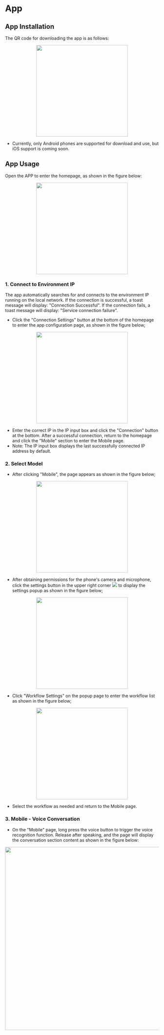 # App
## App Installation
The QR code for downloading the app is as follows:

<p align="center">
  <img src="../images/app_qrcode.png" width="300"/>
</p>

- Currently, only Android phones are supported for download and use, but iOS support is coming soon.

## App Usage
Open the APP to enter the homepage, as shown in the figure below:
<p align="center">
  <img src="../images/app_home.png" width="300"/>
</p>

### 1. Connect to Environment IP
The app automatically searches for and connects to the environment IP running on the local network. If the connection is successful, a toast message will display: "Connection Successful". If the connection fails, a toast message will display: "Service connection failure".
- Click the "Connection Settings" button at the bottom of the homepage to enter the app configuration page, as shown in the figure below;
<p align="center">
  <img src="../images/app_connection_settings.png" width="300"/>
</p>

- Enter the correct IP in the IP input box and click the "Connection" button at the bottom. After a successful connection, return to the homepage and click the "Mobile" section to enter the Mobile page. 
- Note: The IP input box displays the last successfully connected IP address by default.

### 2. Select Model
- After clicking "Mobile", the page appears as shown in the figure below;

<p align="center">
  <img src="../images/app_allow.png" width="300"/>
</p>

- After obtaining permissions for the phone's camera and microphone, click the settings button in the upper right corner ![](../images/app_setting_button.png) to display the settings popup as shown in the figure below;

<p align="center">
  <img src="../images/app_setting_window.png" width="300"/>
</p>

- Click "Workflow Settings" on the popup page to enter the workflow list as shown in the figure below;

<p align="center">
  <img src="../images/app_workflow_list.png" width="300"/>
</p>

- Select the workflow as needed and return to the Mobile page.

### 3. Mobile - Voice Conversation
- On the "Mobile" page, long press the voice button to trigger the voice recognition function. Release after speaking, and the page will display the conversation section content as shown in the figure below:

<p align="center">
  <img src="../images/app_conversation.png" width="600"/>
</p>